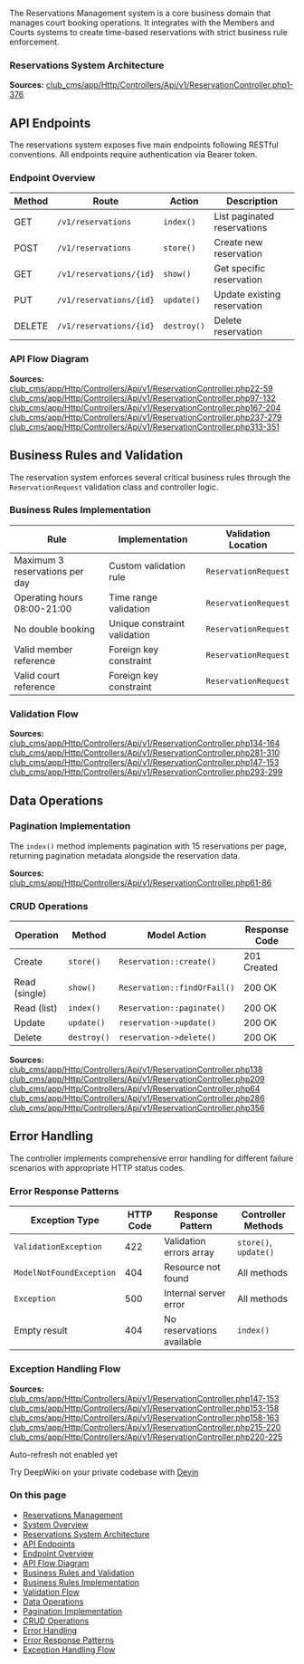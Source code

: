 The Reservations Management system is a core business domain that manages court booking operations. It integrates with the Members and Courts systems to create time-based reservations with strict business rule enforcement.

### Reservations System Architecture

**Sources:** [club\_cms/app/Http/Controllers/Api/v1/ReservationController.php1-376]()

## API Endpoints

The reservations system exposes five main endpoints following RESTful conventions. All endpoints require authentication via Bearer token.

### Endpoint Overview

| Method | Route | Action | Description |
| --- | --- | --- | --- |
| GET | `/v1/reservations` | `index()` | List paginated reservations |
| POST | `/v1/reservations` | `store()` | Create new reservation |
| GET | `/v1/reservations/{id}` | `show()` | Get specific reservation |
| PUT | `/v1/reservations/{id}` | `update()` | Update existing reservation |
| DELETE | `/v1/reservations/{id}` | `destroy()` | Delete reservation |

### API Flow Diagram

**Sources:** [club\_cms/app/Http/Controllers/Api/v1/ReservationController.php22-59]() [club\_cms/app/Http/Controllers/Api/v1/ReservationController.php97-132]() [club\_cms/app/Http/Controllers/Api/v1/ReservationController.php167-204]() [club\_cms/app/Http/Controllers/Api/v1/ReservationController.php237-279]() [club\_cms/app/Http/Controllers/Api/v1/ReservationController.php313-351]()

## Business Rules and Validation

The reservation system enforces several critical business rules through the `ReservationRequest` validation class and controller logic.

### Business Rules Implementation

| Rule | Implementation | Validation Location |
| --- | --- | --- |
| Maximum 3 reservations per day | Custom validation rule | `ReservationRequest` |
| Operating hours 08:00-21:00 | Time range validation | `ReservationRequest` |
| No double booking | Unique constraint validation | `ReservationRequest` |
| Valid member reference | Foreign key constraint | `ReservationRequest` |
| Valid court reference | Foreign key constraint | `ReservationRequest` |

### Validation Flow

**Sources:** [club\_cms/app/Http/Controllers/Api/v1/ReservationController.php134-164]() [club\_cms/app/Http/Controllers/Api/v1/ReservationController.php281-310]() [club\_cms/app/Http/Controllers/Api/v1/ReservationController.php147-153]() [club\_cms/app/Http/Controllers/Api/v1/ReservationController.php293-299]()

## Data Operations

### Pagination Implementation

The `index()` method implements pagination with 15 reservations per page, returning pagination metadata alongside the reservation data.

**Sources:** [club\_cms/app/Http/Controllers/Api/v1/ReservationController.php61-86]()

### CRUD Operations

| Operation | Method | Model Action | Response Code |
| --- | --- | --- | --- |
| Create | `store()` | `Reservation::create()` | 201 Created |
| Read (single) | `show()` | `Reservation::findOrFail()` | 200 OK |
| Read (list) | `index()` | `Reservation::paginate()` | 200 OK |
| Update | `update()` | `reservation->update()` | 200 OK |
| Delete | `destroy()` | `reservation->delete()` | 200 OK |

**Sources:** [club\_cms/app/Http/Controllers/Api/v1/ReservationController.php138]() [club\_cms/app/Http/Controllers/Api/v1/ReservationController.php209]() [club\_cms/app/Http/Controllers/Api/v1/ReservationController.php64]() [club\_cms/app/Http/Controllers/Api/v1/ReservationController.php286]() [club\_cms/app/Http/Controllers/Api/v1/ReservationController.php356]()

## Error Handling

The controller implements comprehensive error handling for different failure scenarios with appropriate HTTP status codes.

### Error Response Patterns

| Exception Type | HTTP Code | Response Pattern | Controller Methods |
| --- | --- | --- | --- |
| `ValidationException` | 422 | Validation errors array | `store()`, `update()` |
| `ModelNotFoundException` | 404 | Resource not found | All methods |
| `Exception` | 500 | Internal server error | All methods |
| Empty result | 404 | No reservations available | `index()` |

### Exception Handling Flow

**Sources:** [club\_cms/app/Http/Controllers/Api/v1/ReservationController.php147-153]() [club\_cms/app/Http/Controllers/Api/v1/ReservationController.php153-158]() [club\_cms/app/Http/Controllers/Api/v1/ReservationController.php158-163]() [club\_cms/app/Http/Controllers/Api/v1/ReservationController.php215-220]() [club\_cms/app/Http/Controllers/Api/v1/ReservationController.php220-225]()

Auto-refresh not enabled yet

Try DeepWiki on your private codebase with [Devin]()

### On this page

* [Reservations Management]()
* [System Overview]()
* [Reservations System Architecture]()
* [API Endpoints]()
* [Endpoint Overview]()
* [API Flow Diagram]()
* [Business Rules and Validation]()
* [Business Rules Implementation]()
* [Validation Flow]()
* [Data Operations]()
* [Pagination Implementation]()
* [CRUD Operations]()
* [Error Handling]()
* [Error Response Patterns]()
* [Exception Handling Flow]()